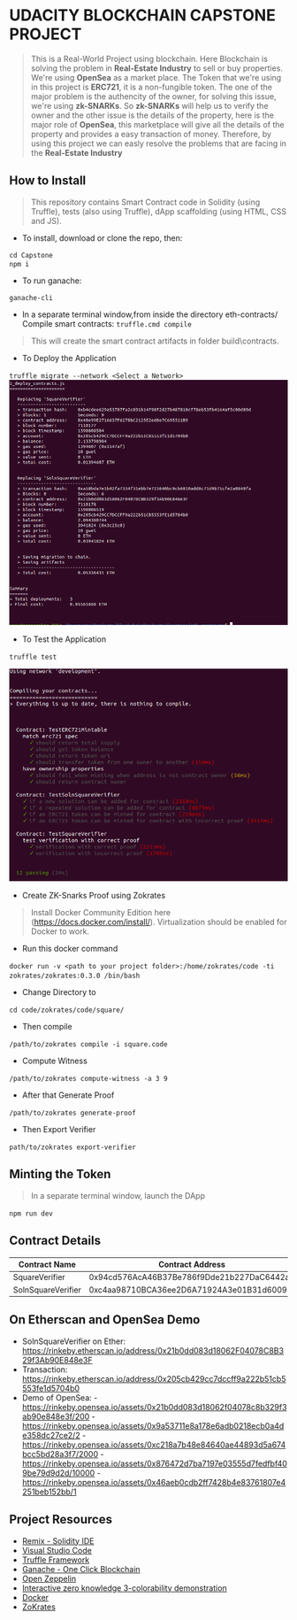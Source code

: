 # UDACITY BLOCKCHAIN CAPSTONE PROJECT
> This is a Real-World Project using blockchain. Here Blockchain is solving the problem in **Real-Estate Industry** to sell or buy properties. We're using **OpenSea** as a market place.
> The Token that we're using in this project is **ERC721**, it is a non-fungible token. The one of the major problem is the authencity of the owner, for solving this issue, we're using
> **zk-SNARKs**. So **zk-SNARKs** will help us to verify the owner and the other issue is the details of the property, here is the major role of **OpenSea**, this marketplace will give 
> all the details of the property and provides a easy transaction of money. Therefore, by using this project we can easly resolve the problems that are facing in the **Real-Estate Industry**

## How to Install
  > This repository contains Smart Contract code in Solidity (using Truffle), tests (also using Truffle), dApp scaffolding (using HTML, CSS and JS).
  - To install, download or clone the repo, then:
   ```
  cd Capstone
  npm i
  ```
  - To run ganache:
  ```
  ganache-cli
  ```
  - In a separate terminal window,from inside the directory eth-contracts/ Compile smart contracts:
  `truffle.cmd compile`
  > This will create the smart contract artifacts in folder build\contracts.
  - To Deploy the Application

  `truffle migrate --network <Select a Network>`
  ![CapstoneMigration](https://github.com/Sreesankar-G-Warrier/BlockchainProjects/blob/master/Capstone/CapstoneMigration.png)
  
  - To Test the Application

  `truffle test`
  
  ![CapstoneTest](https://github.com/Sreesankar-G-Warrier/BlockchainProjects/blob/master/Capstone/Capstone%20Test.png)
  
  - Create ZK-Snarks Proof using Zokrates
  > Install Docker Community Edition here (https://docs.docker.com/install/). Virtualization should be enabled for Docker to work. 
  - Run this docker command

  `docker run -v <path to your project folder>:/home/zokrates/code -ti zokrates/zokrates:0.3.0 /bin/bash`
  - Change Directory to

  `cd code/zokrates/code/square/`
  - Then compile

  `/path/to/zokrates compile -i square.code`
  - Compute Witness

  `/path/to/zokrates compute-witness -a 3 9`
  - After that Generate Proof

  `/path/to/zokrates generate-proof`
  - Then Export Verifier

  `path/to/zokrates export-verifier`

  ## Minting the Token
  > In a separate terminal window, launch the DApp

  `npm run dev`
## Contract Details

| Contract Name      |              Contract Address              |
| ------------------ | ------------------------------------------ |
| SquareVerifier     | 0x94cd576AcA46B37Be786f9Dde21b227DaC6442ac |
| SolnSquareVerifier | 0xc4aa98710BCA36ee2D6A71924A3e01B31d60095f |

## On Etherscan and OpenSea Demo
  - SolnSquareVerifier on Ether: https://rinkeby.etherscan.io/address/0x21b0dd083d18062F04078C8B329f3Ab90E848e3F
  - Transaction: https://rinkeby.etherscan.io/address/0x205cb429cc7dccff9a222b51cb5553fe1d5704b0
  - Demo of OpenSea: - https://rinkeby.opensea.io/assets/0x21b0dd083d18062f04078c8b329f3ab90e848e3f/200
                     - https://rinkeby.opensea.io/assets/0x9a53711e8a178e6adb0218ecb0a4de358dc27ce2/2
                     - https://rinkeby.opensea.io/assets/0xc218a7b48e84640ae44893d5a674bcc5bd28a3f7/2000
                     - https://rinkeby.opensea.io/assets/0x876472d7ba7197e03555d7fedfbf409be79d9d2d/10000
                     - https://rinkeby.opensea.io/assets/0x46aeb0cdb2ff7428b4e83761807e4251beb152bb/1
  
## Project Resources

* [Remix - Solidity IDE](https://remix.ethereum.org/)
* [Visual Studio Code](https://code.visualstudio.com/)
* [Truffle Framework](https://truffleframework.com/)
* [Ganache - One Click Blockchain](https://truffleframework.com/ganache)
* [Open Zeppelin ](https://openzeppelin.org/)
* [Interactive zero knowledge 3-colorability demonstration](http://web.mit.edu/~ezyang/Public/graph/svg.html)
* [Docker](https://docs.docker.com/install/)
* [ZoKrates](https://github.com/Zokrates/ZoKrates)
